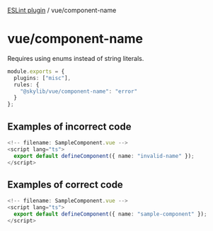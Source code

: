 [ESLint plugin](https://ilyub.github.io/eslint-plugin/) / vue/component-name

# vue/component-name

Requires using enums instead of string literals.

```ts
module.exports = {
  plugins: ["misc"],
  rules: {
    "@skylib/vue/component-name": "error"
  }
};
```

## Examples of incorrect code

```ts
<!-- filename: SampleComponent.vue -->
<script lang="ts">
  export default defineComponent({ name: "invalid-name" });
</script>
```

## Examples of correct code

```ts
<!-- filename: SampleComponent.vue -->
<script lang="ts">
  export default defineComponent({ name: "sample-component" });
</script>
```
